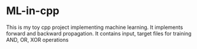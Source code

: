 # ML-in-cpp
This is my toy cpp project implementing machine learning.
It implements forward and backward propagation.
It contains input, target files for training AND, OR, XOR operations
